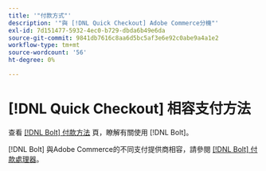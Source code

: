 ```yaml
---
title: '"付款方式"'
description: '"與 [!DNL Quick Checkout] Adobe Commerce分機"'
exl-id: 7d151477-5932-4ec0-b729-dbda6b49e6da
source-git-commit: 9841db7616c8aa6d5bc5af3e6e92c0abe9a4a1e2
workflow-type: tm+mt
source-wordcount: '56'
ht-degree: 0%

---
```


# [!DNL Quick Checkout] 相容支付方法

查看 [[!DNL Bolt] 付款方法](https://help.bolt.com/shoppers/guides/checkout/update-payment-method) 頁，瞭解有關使用 [!DNL Bolt]。

[!DNL Bolt] 與Adobe Commerce的不同支付提供商相容，請參閱 [[!DNL Bolt] 付款處理器](https://help.bolt.com/merchants/guides/merchant-setup/checkout/processor-guides/)。
